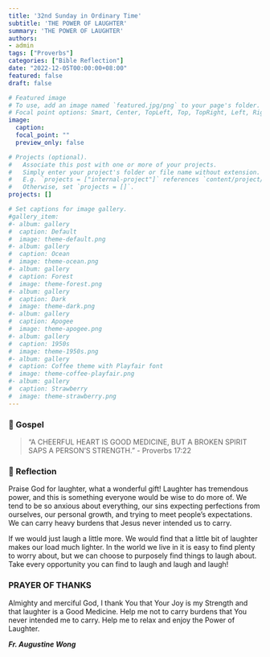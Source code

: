 ```yaml
---
title: '32nd Sunday in Ordinary Time'
subtitle: 'THE POWER OF LAUGHTER'
summary: 'THE POWER OF LAUGHTER'
authors:
- admin
tags: ["Proverbs"]
categories: ["Bible Reflection"]
date: "2022-12-05T00:00:00+08:00"
featured: false
draft: false

# Featured image
# To use, add an image named `featured.jpg/png` to your page's folder.
# Focal point options: Smart, Center, TopLeft, Top, TopRight, Left, Right, BottomLeft, Bottom, BottomRight
image:
  caption:
  focal_point: ""
  preview_only: false

# Projects (optional).
#   Associate this post with one or more of your projects.
#   Simply enter your project's folder or file name without extension.
#   E.g. `projects = ["internal-project"]` references `content/project/deep-learning/index.md`.
#   Otherwise, set `projects = []`.
projects: []

# Set captions for image gallery.
#gallery_item:
#- album: gallery
#  caption: Default
#  image: theme-default.png
#- album: gallery
#  caption: Ocean
#  image: theme-ocean.png
#- album: gallery
#  caption: Forest
#  image: theme-forest.png
#- album: gallery
#  caption: Dark
#  image: theme-dark.png
#- album: gallery
#  caption: Apogee
#  image: theme-apogee.png
#- album: gallery
#  caption: 1950s
#  image: theme-1950s.png
#- album: gallery
#  caption: Coffee theme with Playfair font
#  image: theme-coffee-playfair.png
#- album: gallery
#  caption: Strawberry
#  image: theme-strawberry.png
---
```


### :love_letter: Gospel
> “A CHEERFUL HEART IS GOOD MEDICINE, BUT A BROKEN SPIRIT SAPS A PERSON’S STRENGTH.” - Proverbs 17:22

### :speech_balloon: Reflection
Praise God for laughter, what a wonderful gift! Laughter has tremendous power, and this is something everyone would be wise to do more of. We tend to be so anxious about everything, our sins expecting perfections from ourselves, our personal growth, and trying to meet people’s expectations. We can carry heavy burdens that Jesus never intended us to carry.

If we would just laugh a little more. We would find that a little bit of laughter makes our load much lighter. In the world we live in it is easy to find plenty to worry about, but we can choose to purposely find things to laugh about. Take every opportunity you can find to laugh and laugh and laugh!

### PRAYER OF THANKS
Almighty and merciful God, I thank You that Your Joy is my Strength and that laughter is a Good Medicine. Help me not to carry burdens that You never intended me to carry. Help me to relax and enjoy the Power of Laughter.

___Fr. Augustine Wong___